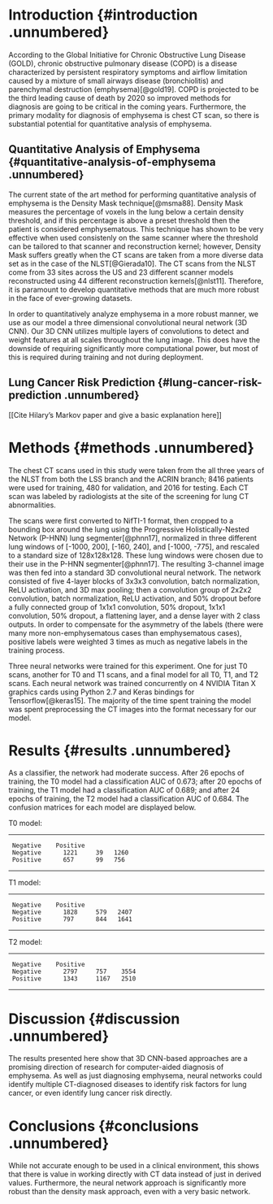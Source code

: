 Introduction {#introduction .unnumbered}
============

According to the Global Initiative for Chronic Obstructive Lung Disease
(GOLD), chronic obstructive pulmonary disease (COPD) is a disease
characterized by persistent respiratory symptoms and airflow limitation
caused by a mixture of small airways disease (bronchiolitis) and
parenchymal destruction (emphysema)[@gold19]. COPD is projected to be
the third leading cause of death by 2020 so improved methods for
diagnosis are going to be critical in the coming years. Furthermore, the
primary modality for diagnosis of emphysema is chest CT scan, so there
is substantial potential for quantitative analysis of emphysema.

Quantitative Analysis of Emphysema {#quantitative-analysis-of-emphysema .unnumbered}
----------------------------------

The current state of the art method for performing quantitative analysis
of emphysema is the Density Mask technique[@msma88]. Density Mask
measures the percentage of voxels in the lung below a certain density
threshold, and if this percentage is above a preset threshold then the
patient is considered emphysematous. This technique has shown to be very
effective when used consistenly on the same scanner where the threshold
can be tailored to that scanner and reconstruction kernel; however,
Density Mask suffers greatly when the CT scans are taken from a more
diverse data set as in the case of the NLST[@Gierada10]. The CT scans
from the NLST come from 33 sites across the US and 23 different scanner
models reconstructed using 44 different reconstruction kernels[@nlst11].
Therefore, it is paramount to develop quantitative methods that are much
more robust in the face of ever-growing datasets.

In order to quantitatively analyze emphysema in a more robust manner, we
use as our model a three dimensional convolutional neural network (3D
CNN). Our 3D CNN utilizes multiple layers of convolutions to detect and
weight features at all scales throughout the lung image. This does have
the downside of requiring significantly more computational power, but
most of this is required during training and not during deployment.

Lung Cancer Risk Prediction {#lung-cancer-risk-prediction .unnumbered}
---------------------------

\[\[Cite Hilary’s Markov paper and give a basic explanation here\]\]

Methods {#methods .unnumbered}
=======

The chest CT scans used in this study were taken from the all three
years of the NLST from both the LSS branch and the ACRIN branch; 8416
patients were used for training, 480 for validation, and 2016 for
testing. Each CT scan was labeled by radiologists at the site of the
screening for lung CT abnormalities.

The scans were first converted to NifTI-1 format, then cropped to a
bounding box around the lung using the Progressive Holistically-Nested
Network (P-HNN) lung segmenter[@phnn17], normalized in three different
lung windows of \[-1000, 200\], \[-160, 240\], and \[-1000, -775\], and
rescaled to a standard size of 128x128x128. These lung windows were
chosen due to their use in the P-HNN segmenter[@phnn17]. The resulting
3-channel image was then fed into a standard 3D convolutional neural
network. The network consisted of five 4-layer blocks of 3x3x3
convolution, batch normalization, ReLU activation, and 3D max pooling;
then a convolution group of 2x2x2 convolution, batch normalization, ReLU
activation, and 50% dropout before a fully connected group of 1x1x1
convolution, 50% dropout, 1x1x1 convolution, 50% dropout, a flattening
layer, and a dense layer with 2 class outputs. In order to compensate
for the asymmetry of the labels (there were many more non-emphysematous
cases than emphysematous cases), positive labels were weighted 3 times
as much as negative labels in the training process.

Three neural networks were trained for this experiment. One for just T0
scans, another for T0 and T1 scans, and a final model for all T0, T1,
and T2 scans. Each neural network was trained concurrently on 4 NVIDIA
Titan X graphics cards using Python 2.7 and Keras bindings for
Tensorflow[@keras15]. The majority of the time spent training the model
was spent preprocessing the CT images into the format necessary for our
model.

Results {#results .unnumbered}
=======

As a classifier, the network had moderate success. After 26 epochs of
training, the T0 model had a classification AUC of 0.673; after 20
epochs of training, the T1 model had a classification AUC of 0.689; and
after 24 epochs of training, the T2 model had a classification AUC of
0.684. The confusion matrices for each model are displayed below.

T0 model:

  -- ---------- ---------- ---- ------
                                
     Negative    Positive       
     Negative      1221     39   1260
     Positive      657      99   756
                                
  -- ---------- ---------- ---- ------

T1 model:

  -- ---------- ---------- ----- ------
                                 
     Negative    Positive        
     Negative      1828     579   2407
     Positive      797      844   1641
                                 
  -- ---------- ---------- ----- ------

T2 model:

  -- ---------- ---------- ------ ------
                                  
     Negative    Positive         
     Negative      2797     757    3554
     Positive      1343     1167   2510
                                  
  -- ---------- ---------- ------ ------

Discussion {#discussion .unnumbered}
==========

The results presented here show that 3D CNN-based approaches are a
promising direction of research for computer-aided diagnosis of
emphysema. As well as just diagnosing emphysema, neural networks could
identify multiple CT-diagnosed diseases to identify risk factors for
lung cancer, or even identify lung cancer risk directly.

Conclusions {#conclusions .unnumbered}
===========

While not accurate enough to be used in a clinical environment, this
shows that there is value in working directly with CT data instead of
just in derived values. Furthermore, the neural network approach is
significantly more robust than the density mask approach, even with a
very basic network.

